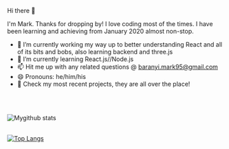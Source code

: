 Hi there 👋

I'm Mark. Thanks for dropping by! I love coding most of the times. I have been learning and achieving from January 2020 almost non-stop.

- 🔭 I’m currently working my way up to better understanding React and all of its bits and bobs, also learning backend and three.js
- 🌱 I’m currently learning React.js//Node.js
- 📫 Hit me up with any related questions @ baranyi.mark95@gmail.com
- 😄 Pronouns: he/him/his
- 🥇 Check my most recent projects, they are all over the place!

<br></br>

![Mygithub stats](https://github-readme-stats.vercel.app/api?username=GoOsTT&hide=contribs,prs&theme=dark)<br></br>


[![Top Langs](https://github-readme-stats.vercel.app/api/top-langs/?username=GoOsTT)](https://github.com/anuraghazra/github-readme-stats)
